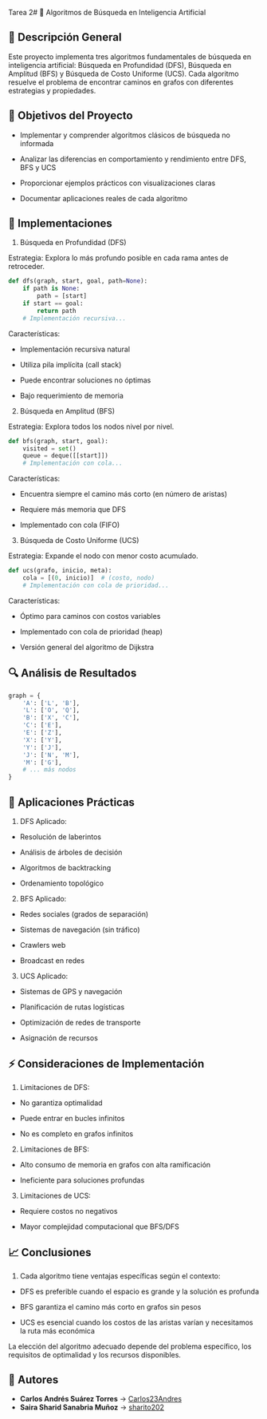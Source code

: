 Tarea 2# 🧠 Algoritmos de Búsqueda en Inteligencia Artificial

## 📖 Descripción General

Este proyecto implementa tres algoritmos fundamentales de búsqueda en inteligencia artificial: Búsqueda en Profundidad (DFS), Búsqueda en Amplitud (BFS) y Búsqueda de Costo Uniforme (UCS). Cada algoritmo resuelve el problema de encontrar caminos en grafos con diferentes estrategias y propiedades.

## 🎯 Objetivos del Proyecto

- Implementar y comprender algoritmos clásicos de búsqueda no informada

- Analizar las diferencias en comportamiento y rendimiento entre DFS, BFS y UCS

- Proporcionar ejemplos prácticos con visualizaciones claras

- Documentar aplicaciones reales de cada algoritmo

## 🧩 Implementaciones

1. Búsqueda en Profundidad (DFS)

Estrategia: Explora lo más profundo posible en cada rama antes de retroceder.

```python
def dfs(graph, start, goal, path=None):
    if path is None:
        path = [start]
    if start == goal:
        return path
    # Implementación recursiva...
```

Características:

- Implementación recursiva natural

- Utiliza pila implícita (call stack)

- Puede encontrar soluciones no óptimas

- Bajo requerimiento de memoria


2. Búsqueda en Amplitud (BFS)

Estrategia: Explora todos los nodos nivel por nivel.

```python
def bfs(graph, start, goal):
    visited = set()
    queue = deque([[start]])
    # Implementación con cola...
```

Características:

- Encuentra siempre el camino más corto (en número de aristas)

- Requiere más memoria que DFS

- Implementado con cola (FIFO)

3. Búsqueda de Costo Uniforme (UCS)

Estrategia: Expande el nodo con menor costo acumulado.

```python
def ucs(grafo, inicio, meta):
    cola = [(0, inicio)]  # (costo, nodo)
    # Implementación con cola de prioridad...
```

Características:

- Óptimo para caminos con costos variables

- Implementado con cola de prioridad (heap)

- Versión general del algoritmo de Dijkstra

## 🔍 Análisis de Resultados

```python
graph = {
    'A': ['L', 'B'],
    'L': ['O', 'Q'],
    'B': ['X', 'C'],
    'C': ['E'],
    'E': ['Z'],
    'X': ['Y'],
    'Y': ['J'],
    'J': ['N', 'M'],
    'M': ['G'],
    # ... más nodos
}
```

## 🎯 Aplicaciones Prácticas

1. DFS Aplicado:

- Resolución de laberintos

- Análisis de árboles de decisión

- Algoritmos de backtracking

- Ordenamiento topológico

2. BFS Aplicado:

- Redes sociales (grados de separación)

- Sistemas de navegación (sin tráfico)

- Crawlers web

- Broadcast en redes

3. UCS Aplicado:

- Sistemas de GPS y navegación

- Planificación de rutas logísticas

- Optimización de redes de transporte

- Asignación de recursos

## ⚡ Consideraciones de Implementación

1. Limitaciones de DFS:

- No garantiza optimalidad

- Puede entrar en bucles infinitos

- No es completo en grafos infinitos

2. Limitaciones de BFS:

- Alto consumo de memoria en grafos con alta ramificación

- Ineficiente para soluciones profundas

3. Limitaciones de UCS:

- Requiere costos no negativos

- Mayor complejidad computacional que BFS/DFS

## 📈 Conclusiones

1. Cada algoritmo tiene ventajas específicas según el contexto:

- DFS es preferible cuando el espacio es grande y la solución es profunda

- BFS garantiza el camino más corto en grafos sin pesos

- UCS es esencial cuando los costos de las aristas varían y necesitamos la ruta más económica

La elección del algoritmo adecuado depende del problema específico, los requisitos de optimalidad y los recursos disponibles.

## 👥 Autores
- **Carlos Andrés Suárez Torres** → [Carlos23Andres](https://github.com/Carlos23Andres)  
- **Saira Sharid Sanabria Muñoz** → [sharito202](https://github.com/sharito202)
